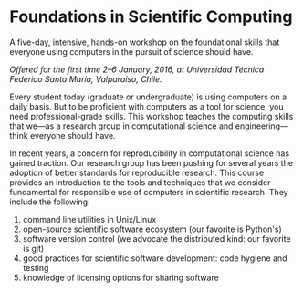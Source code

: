 # Foundations in Scientific Computing

A five-day, intensive, hands-on workshop on the foundational skills that everyone using computers in the pursuit of science should have. 

*Offered for the first time 2–6 January, 2016, at Universidad Técnica Federico Santa María, Valparaíso, Chile.*

Every student today (graduate or undergraduate) is using computers on a daily basis.
But to be proficient with computers as a tool for science, you need professional-grade skills.
This workshop teaches the computing skills that we—as a research group in computational science and engineering—think everyone should have.

In recent years, a concern for reproducibility in computational science has gained traction.
Our research group has been pushing for several years the adoption of better standards for reproducible research.
This course provides an introduction to the tools and techniques that we consider fundamental for responsible use of computers in scientific research. They include the following:

1. command line utilities in Unix/Linux 
2. open-source scientific software ecosystem (our favorite is Python's)
3. software version control (we advocate the distributed kind: our favorite is git)
4. good practices for scientific software development: code hygiene and testing
5. knowledge of licensing options for sharing software 

